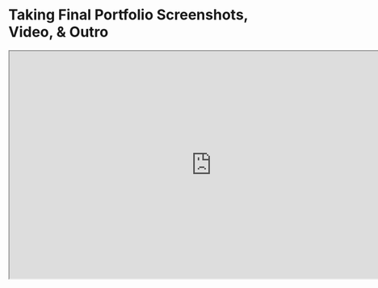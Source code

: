 # Taking Final Portfolio Screenshots, Video, & Outro

<p><iframe title="YouTube video player" src="https://www.youtube.com/embed/6LqUzutDJ4U?rel=0" width="800" height="450" allowfullscreen="allowfullscreen" allow="accelerometer; autoplay; clipboard-write; encrypted-media; gyroscope; picture-in-picture"></iframe></p>